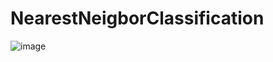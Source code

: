 # NearestNeigborClassification

![image](https://user-images.githubusercontent.com/47641964/161413276-f5d0ecd2-d6fc-4067-b8a4-19659dd8f1ba.png)
